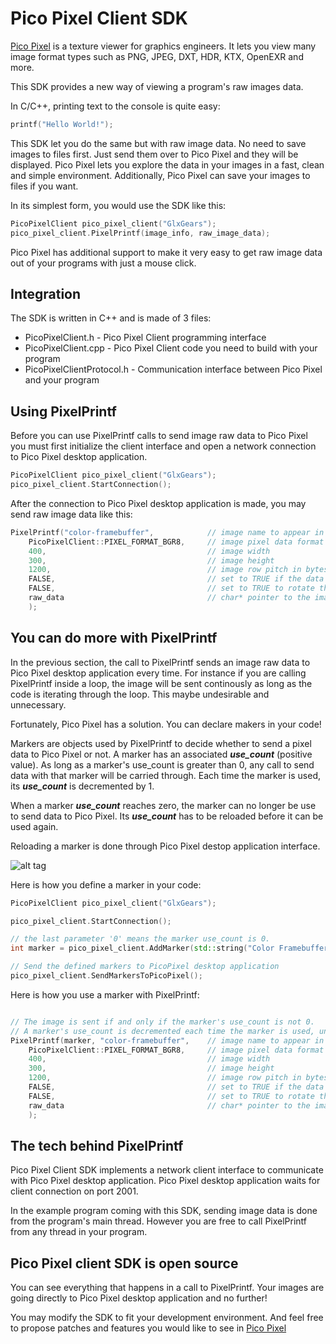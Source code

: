 Pico Pixel Client SDK
=========

[Pico Pixel] is a texture viewer for graphics engineers. It lets you view many image format types such as PNG,
JPEG, DXT, HDR, KTX, OpenEXR and more.

This SDK provides a new way of viewing a program's raw images data. 

In C/C++, printing text to the console is quite easy:

```c
printf("Hello World!");
```

This SDK let you do the same but with raw image data. No need to save images to files first.
Just send them over to Pico Pixel and they will be displayed. Pico Pixel lets you explore the data
in your images in a fast, clean and simple environment. Additionally, Pico Pixel can save your images to files
if you want.

In its simplest form, you would use the SDK like this:

```cpp
PicoPixelClient pico_pixel_client("GlxGears");
pico_pixel_client.PixelPrintf(image_info, raw_image_data);
```

Pico Pixel has additional support to make it very easy to get raw image data out of your programs
with just a mouse click.

Integration
-----------
The SDK is written in C++ and is made of 3 files:
  - PicoPixelClient.h           - Pico Pixel Client programming interface
  - PicoPixelClient.cpp         - Pico Pixel Client code you need to build with your program
  - PicoPixelClientProtocol.h   - Communication interface between Pico Pixel and your program

Using PixelPrintf
-----------------
Before you can use PixelPrintf calls to send image raw data to Pico Pixel you must first initialize the
client interface and open a network connection to Pico Pixel desktop application.

```cpp
PicoPixelClient pico_pixel_client("GlxGears");
pico_pixel_client.StartConnection();
```

After the connection to Pico Pixel desktop application is made, you may send raw image data like this:
```cpp
PixelPrintf("color-framebuffer",            // image name to appear in Pico Pixel desktop application
    PicoPixelClient::PIXEL_FORMAT_BGR8,     // image pixel data format
    400,                                    // image width
    300,                                    // image height
    1200,                                   // image row pitch in bytes
    FALSE,                                  // set to TRUE if the data is in srgb 
    FALSE,                                  // set to TRUE to rotate the image horizontally when displayed
    raw_data                                // char* pointer to the image raw data
    );
```

You can do more with PixelPrintf
--------------------------------
In the previous section, the call to PixelPrintf sends an image raw data to Pico Pixel desktop application
every time. For instance if you are calling PixelPrintf inside a loop, the image will be sent continously as
long as the code is iterating through the loop. This maybe undesirable and unnecessary.

Fortunately, Pico Pixel has a solution. You can declare makers in your code!

Markers are objects used by PixelPrintf to decide whether to send a pixel data to Pico Pixel or not.
A marker has an associated __*use_count*__ (positive value). As long as a marker's use_count is greater
than 0, any call to send data with that marker will be carried through. Each time the marker is used,
its __*use_count*__ is decremented by 1.

When a marker __*use_count*__ reaches zero, the marker can no longer be use to send data to Pico Pixel.
Its __*use_count*__ has to be reloaded before it can be used again. 

Reloading a marker is done through Pico Pixel destop application interface.

![alt tag](https://raw.github.com/username/projectname/branch/path/to/img.png)

Here is how you define a marker in your code:

```cpp
PicoPixelClient pico_pixel_client("GlxGears");

pico_pixel_client.StartConnection();

// the last parameter '0' means the marker use_count is 0.
int marker = pico_pixel_client.AddMarker(std::string("Color Framebuffer"), 0);

// Send the defined markers to PicoPixel desktop application
pico_pixel_client.SendMarkersToPicoPixel();
```

Here is how you use a marker with PixelPrintf:

```cpp

// The image is sent if and only if the marker's use_count is not 0.
// A marker's use_count is decremented each time the marker is used, until it reaches 0.
PixelPrintf(marker, "color-framebuffer",    // image name to appear in Pico Pixel desktop application
    PicoPixelClient::PIXEL_FORMAT_BGR8,     // image pixel data format
    400,                                    // image width
    300,                                    // image height
    1200,                                   // image row pitch in bytes
    FALSE,                                  // set to TRUE if the data is in srgb 
    FALSE,                                  // set to TRUE to rotate the image horizontally when displayed
    raw_data                                // char* pointer to the image raw data
    );
```

The tech behind PixelPrintf
---------------------------
Pico Pixel Client SDK implements a network client interface to communicate with Pico Pixel desktop application.
Pico Pixel desktop application waits for client connection on port 2001.

In the example program coming with this SDK, sending image data is done from the program's main thread. However
you are free to call PixelPrintf from any thread in your program.

Pico Pixel client SDK is open source
------------------------------------
You can see everything that happens in a call to PixelPrintf. Your images are going directly to Pico Pixel desktop
application and no further!

You may modify the SDK to fit your development environment. And feel free to propose patches and features you would
like to see in [Pico Pixel]


[Pico Pixel]: https://pixelandpolygon.com

